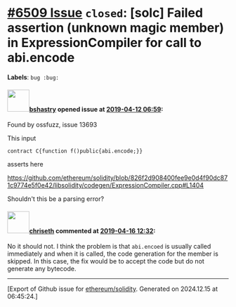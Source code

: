 # [\#6509 Issue](https://github.com/ethereum/solidity/issues/6509) `closed`: [solc] Failed assertion (unknown magic member) in ExpressionCompiler for call to abi.encode
**Labels**: `bug :bug:`


#### <img src="https://avatars.githubusercontent.com/u/2388185?v=4" width="50">[bshastry](https://github.com/bshastry) opened issue at [2019-04-12 06:59](https://github.com/ethereum/solidity/issues/6509):

Found by ossfuzz, issue 13693

This input
```
contract C{function f()public{abi.encode;}}
```

asserts here

https://github.com/ethereum/solidity/blob/826f2d908400fee9e0d4f90dc871c9774e5f0e42/libsolidity/codegen/ExpressionCompiler.cpp#L1404

Shouldn't this be a parsing error?



#### <img src="https://avatars.githubusercontent.com/u/9073706?v=4" width="50">[chriseth](https://github.com/chriseth) commented at [2019-04-16 12:32](https://github.com/ethereum/solidity/issues/6509#issuecomment-483639822):

No it should not. I think the problem is that `abi.encoed` is usually called immediately and when it is called, the code generation for the member is skipped. In this case, the fix would be to accept the code but do not generate any bytecode.


-------------------------------------------------------------------------------



[Export of Github issue for [ethereum/solidity](https://github.com/ethereum/solidity). Generated on 2024.12.15 at 06:45:24.]
